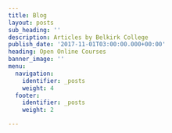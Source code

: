 ```yaml
---
title: Blog
layout: posts
sub_heading: ''
description: Articles by Belkirk College
publish_date: '2017-11-01T03:00:00.000+00:00'
heading: Open Online Courses
banner_image: ''
menu:
  navigation:
    identifier: _posts
    weight: 4
  footer:
    identifier: _posts
    weight: 2

---
```

